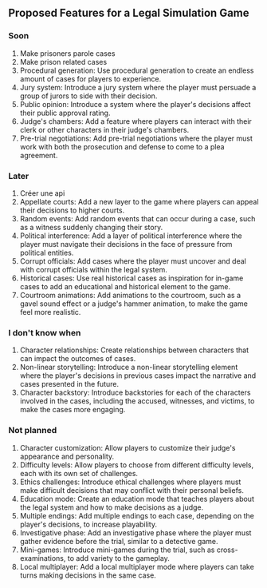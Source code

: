 ## Proposed Features for a Legal Simulation Game

### Soon
1. Make prisoners parole cases 
2. Make prison related cases
3. Procedural generation: Use procedural generation to create an endless amount of cases for players to experience.
4. Jury system: Introduce a jury system where the player must persuade a group of jurors to side with their decision.
5. Public opinion: Introduce a system where the player's decisions affect their public approval rating.
6. Judge's chambers: Add a feature where players can interact with their clerk or other characters in their judge's
   chambers.
7. Pre-trial negotiations: Add pre-trial negotiations where the player must work with both the prosecution and defense
   to come to a plea agreement.

### Later

1. Créer une api
2. Appellate courts: Add a new layer to the game where players can appeal their decisions to higher courts.
3. Random events: Add random events that can occur during a case, such as a witness suddenly changing their story.
4. Political interference: Add a layer of political interference where the player must navigate their decisions in the
   face of pressure from political entities.
5. Corrupt officials: Add cases where the player must uncover and deal with corrupt officials within the legal system.
6. Historical cases: Use real historical cases as inspiration for in-game cases to add an educational and historical
   element to the game.
7. Courtroom animations: Add animations to the courtroom, such as a gavel sound effect or a judge's hammer animation,
   to make the game feel more realistic.

### I don't know when

1. Character relationships: Create relationships between characters that can impact the outcomes of cases.
2. Non-linear storytelling: Introduce a non-linear storytelling element where the player's decisions in previous cases
   impact the narrative and cases presented in the future.
3. Character backstory: Introduce backstories for each of the characters involved in the cases, including the accused,
   witnesses, and victims, to make the cases more engaging.

### Not planned

1. Character customization: Allow players to customize their judge's appearance and personality.
2. Difficulty levels: Allow players to choose from different difficulty levels, each with its own set of challenges.
3. Ethics challenges: Introduce ethical challenges where players must make difficult decisions that may conflict with
   their personal beliefs.
4. Education mode: Create an education mode that teaches players about the legal system and how to make decisions as a
   judge.
5. Multiple endings: Add multiple endings to each case, depending on the player's decisions, to increase playability.
6. Investigative phase: Add an investigative phase where the player must gather evidence before the trial, similar to a
   detective game.
7. Mini-games: Introduce mini-games during the trial, such as cross-examinations, to add variety to the gameplay.
8. Local multiplayer: Add a local multiplayer mode where players can take turns making decisions in the same case.
